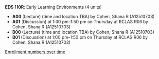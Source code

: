 **EDS 110R**: Early Learning Environments (4 units)

- **A00** (Lecture) (time and location TBA) by Cohen, Shana R (A12510703)
- **A01** (Discussion) at 1:00 pm–1:50 pm on Thursday at RCLAS R06 by Cohen, Shana R (A12510703)
- **B00** (Lecture) (time and location TBA) by Cohen, Shana R (A12510703)
- **B01** (Discussion) at 1:00 pm–1:50 pm on Thursday at RCLAS R06 by Cohen, Shana R (A12510703)

[Enrollment numbers over time](./EDS110R.tsv)
